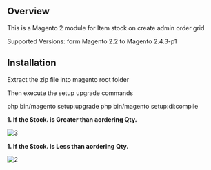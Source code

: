 ## Overview

This is a Magento 2 module for Item stock on create admin order grid

Supported Versions: form Magento 2.2 to Magento 2.4.3-p1

## Installation
Extract the zip file into magento root folder

Then execute the setup upgrade commands

php bin/magento setup:upgrade
php bin/magento setup:di:compile


**1. If the Stock. is Greater than aordering Qty.**

![3](https://user-images.githubusercontent.com/48308523/160383166-0ec25472-b17e-4f74-8083-01f6e23bbdf6.png)

**1. If the Stock. is Less than aordering Qty.**

![2](https://user-images.githubusercontent.com/48308523/160383273-60398df4-4a28-4809-8ffe-af8f6a5f1788.png)
